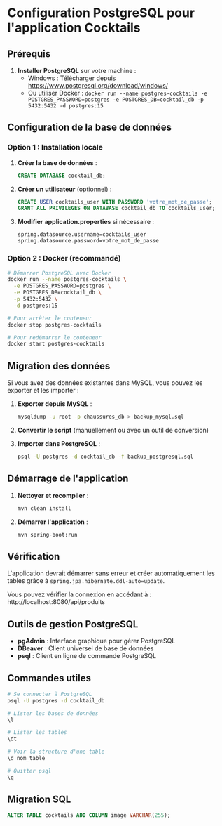 # Configuration PostgreSQL pour l'application Cocktails

## Prérequis

1. **Installer PostgreSQL** sur votre machine :
   - Windows : Télécharger depuis https://www.postgresql.org/download/windows/
   - Ou utiliser Docker : `docker run --name postgres-cocktails -e POSTGRES_PASSWORD=postgres -e POSTGRES_DB=cocktail_db -p 5432:5432 -d postgres:15`

## Configuration de la base de données

### Option 1 : Installation locale

1. **Créer la base de données** :
   ```sql
   CREATE DATABASE cocktail_db;
   ```

2. **Créer un utilisateur** (optionnel) :
   ```sql
   CREATE USER cocktails_user WITH PASSWORD 'votre_mot_de_passe';
   GRANT ALL PRIVILEGES ON DATABASE cocktail_db TO cocktails_user;
   ```

3. **Modifier application.properties** si nécessaire :
   ```properties
   spring.datasource.username=cocktails_user
   spring.datasource.password=votre_mot_de_passe
   ```

### Option 2 : Docker (recommandé)

```bash
# Démarrer PostgreSQL avec Docker
docker run --name postgres-cocktails \
  -e POSTGRES_PASSWORD=postgres \
  -e POSTGRES_DB=cocktail_db \
  -p 5432:5432 \
  -d postgres:15

# Pour arrêter le conteneur
docker stop postgres-cocktails

# Pour redémarrer le conteneur
docker start postgres-cocktails
```

## Migration des données

Si vous avez des données existantes dans MySQL, vous pouvez les exporter et les importer :

1. **Exporter depuis MySQL** :
   ```bash
   mysqldump -u root -p chaussures_db > backup_mysql.sql
   ```

2. **Convertir le script** (manuellement ou avec un outil de conversion)

3. **Importer dans PostgreSQL** :
   ```bash
   psql -U postgres -d cocktail_db -f backup_postgresql.sql
   ```

## Démarrage de l'application

1. **Nettoyer et recompiler** :
   ```bash
   mvn clean install
   ```

2. **Démarrer l'application** :
   ```bash
   mvn spring-boot:run
   ```

## Vérification

L'application devrait démarrer sans erreur et créer automatiquement les tables grâce à `spring.jpa.hibernate.ddl-auto=update`.

Vous pouvez vérifier la connexion en accédant à : http://localhost:8080/api/produits

## Outils de gestion PostgreSQL

- **pgAdmin** : Interface graphique pour gérer PostgreSQL
- **DBeaver** : Client universel de base de données
- **psql** : Client en ligne de commande PostgreSQL

## Commandes utiles

```bash
# Se connecter à PostgreSQL
psql -U postgres -d cocktail_db

# Lister les bases de données
\l

# Lister les tables
\dt

# Voir la structure d'une table
\d nom_table

# Quitter psql
\q
```

## Migration SQL

```sql
ALTER TABLE cocktails ADD COLUMN image VARCHAR(255);
``` 